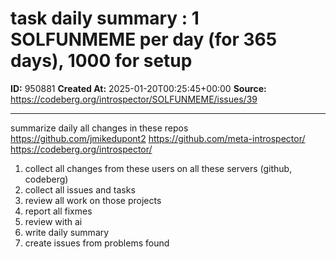 # task daily summary : 1 SOLFUNMEME per day (for 365 days), 1000 for setup

**ID:** 950881
**Created At:** 2025-01-20T00:25:45+00:00
**Source:** https://codeberg.org/introspector/SOLFUNMEME/issues/39

---

summarize daily all changes in these repos 
https://github.com/jmikedupont2
https://github.com/meta-introspector/
https://codeberg.org/introspector/

1. collect all changes from these users  on all these servers (github, codeberg)
2. collect all issues and tasks
3. review all work on those projects
4. report all fixmes
5. review with ai 
6. write daily summary
7. create issues from problems found